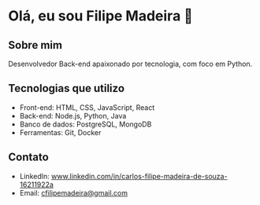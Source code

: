# Olá, eu sou Filipe Madeira 👋

## Sobre mim
Desenvolvedor Back-end apaixonado por tecnologia, com foco em Python.

## Tecnologias que utilizo
- Front-end: HTML, CSS, JavaScript, React
- Back-end: Node.js, Python, Java
- Banco de dados: PostgreSQL, MongoDB
- Ferramentas: Git, Docker

## Contato
- LinkedIn: www.linkedin.com/in/carlos-filipe-madeira-de-souza-16211922a
- Email: cfilipemadeira@gmail.com
